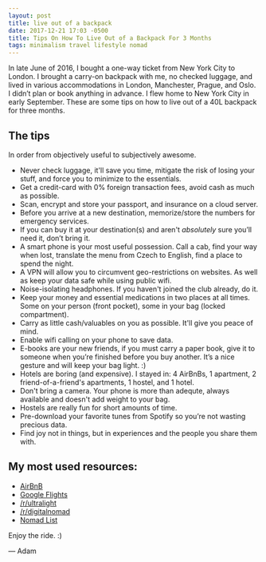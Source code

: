 ```yaml
---
layout: post
title: live out of a backpack
date: 2017-12-21 17:03 -0500
title: Tips On How To Live Out of a Backpack For 3 Months
tags: minimalism travel lifestyle nomad
---
```


In late June of 2016, I bought a one-way ticket from New York City to London. I brought a carry-on backpack with me, no checked luggage, and lived in various accommodations in London, Manchester, Prague, and Oslo. I didn’t plan or book anything in advance. I flew home to New York City in early September. These are some tips on how to live out of a 40L backpack for three months.

## The tips
In order from objectively useful to subjectively awesome.

* Never check luggage, it'll save you time, mitigate the risk of losing your stuff, and force you to minimize to the essentials. 
* Get a credit-card with 0% foreign transaction fees, avoid cash as much as possible.
* Scan, encrypt and store your passport, and insurance on a cloud server.
* Before you arrive at a new destination, memorize/store the numbers for emergency services.
* If you can buy it at your destination(s) and aren't *absolutely* sure you’ll need it, don’t bring it. 
* A smart phone is your most useful possession. Call a cab, find your way when lost, translate the menu from Czech to English, find a place to spend the night.
* A VPN will allow you to circumvent geo-restrictions on websites. As well as keep your data safe while using public wifi.
* Noise-isolating headphones. If you haven't joined the club already, do it.
* Keep your money and essential medications in two places at all times. Some on your person (front pocket), some in your bag (locked compartment).
* Carry as little cash/valuables on you as possible. It'll give you peace of mind.
* Enable wifi calling on your phone to save data.
* E-books are your new friends, if you must carry a paper book, give it to someone when you’re finished before you buy another. It’s a nice gesture and will keep your bag light. :)
* Hotels are boring (and expensive). I stayed in: 4 AirBnBs, 1 apartment, 2 friend-of-a-friend's apartments, 1 hostel, and 1 hotel.
* Don't bring a camera. Your phone is more than adequte, always available and doesn't add weight to your bag.
* Hostels are really fun for short amounts of time.
* Pre-download your favorite tunes from Spotify so you’re not wasting precious data.
* Find joy not in things, but in experiences and the people you share them with.

## My most used resources:
* [AirBnB](https://airbnb.com)
* [Google Flights](https://flights.google.com)
* [/r/ultralight](https://reddit.com/r/ultralight)
* [/r/digitalnomad](https://reddit.com/r/digitalnomad)
* [Nomad List](https://nomadlist.com)


Enjoy the ride. :)

— Adam